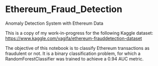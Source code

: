# Ethereum_Fraud_Detection
Anomaly Detection System with Ethereum Data

This is a copy of my work-in-progress for the following Kaggle dataset:
https://www.kaggle.com/vagifa/ethereum-frauddetection-dataset

The objective of this notebook is to classify Ethereum transactions as fraudulent or not. It is a binary classification problem, for which a RandomForestClassifier was trained to achieve a 0.94 AUC metric.
